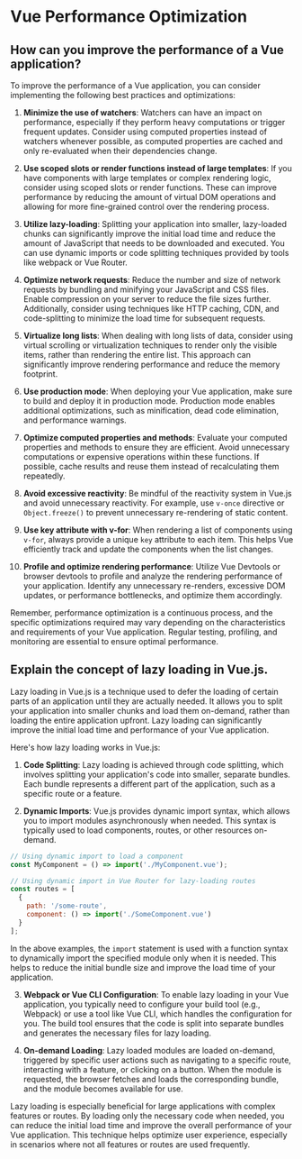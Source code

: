 # Vue Performance Optimization

## How can you improve the performance of a Vue application?
To improve the performance of a Vue application, you can consider implementing the following best practices and optimizations:

1. **Minimize the use of watchers**: Watchers can have an impact on performance, especially if they perform heavy computations or trigger frequent updates. Consider using computed properties instead of watchers whenever possible, as computed properties are cached and only re-evaluated when their dependencies change.

2. **Use scoped slots or render functions instead of large templates**: If you have components with large templates or complex rendering logic, consider using scoped slots or render functions. These can improve performance by reducing the amount of virtual DOM operations and allowing for more fine-grained control over the rendering process.

3. **Utilize lazy-loading**: Splitting your application into smaller, lazy-loaded chunks can significantly improve the initial load time and reduce the amount of JavaScript that needs to be downloaded and executed. You can use dynamic imports or code splitting techniques provided by tools like webpack or Vue Router.

4. **Optimize network requests**: Reduce the number and size of network requests by bundling and minifying your JavaScript and CSS files. Enable compression on your server to reduce the file sizes further. Additionally, consider using techniques like HTTP caching, CDN, and code-splitting to minimize the load time for subsequent requests.

5. **Virtualize long lists**: When dealing with long lists of data, consider using virtual scrolling or virtualization techniques to render only the visible items, rather than rendering the entire list. This approach can significantly improve rendering performance and reduce the memory footprint.

6. **Use production mode**: When deploying your Vue application, make sure to build and deploy it in production mode. Production mode enables additional optimizations, such as minification, dead code elimination, and performance warnings.

7. **Optimize computed properties and methods**: Evaluate your computed properties and methods to ensure they are efficient. Avoid unnecessary computations or expensive operations within these functions. If possible, cache results and reuse them instead of recalculating them repeatedly.

8. **Avoid excessive reactivity**: Be mindful of the reactivity system in Vue.js and avoid unnecessary reactivity. For example, use `v-once` directive or `Object.freeze()` to prevent unnecessary re-rendering of static content.

9. **Use key attribute with v-for**: When rendering a list of components using `v-for`, always provide a unique `key` attribute to each item. This helps Vue efficiently track and update the components when the list changes.

10. **Profile and optimize rendering performance**: Utilize Vue Devtools or browser devtools to profile and analyze the rendering performance of your application. Identify any unnecessary re-renders, excessive DOM updates, or performance bottlenecks, and optimize them accordingly.

Remember, performance optimization is a continuous process, and the specific optimizations required may vary depending on the characteristics and requirements of your Vue application. Regular testing, profiling, and monitoring are essential to ensure optimal performance.

## Explain the concept of lazy loading in Vue.js.
Lazy loading in Vue.js is a technique used to defer the loading of certain parts of an application until they are actually needed. It allows you to split your application into smaller chunks and load them on-demand, rather than loading the entire application upfront. Lazy loading can significantly improve the initial load time and performance of your Vue application.

Here's how lazy loading works in Vue.js:

1. **Code Splitting**: Lazy loading is achieved through code splitting, which involves splitting your application's code into smaller, separate bundles. Each bundle represents a different part of the application, such as a specific route or a feature.

2. **Dynamic Imports**: Vue.js provides dynamic import syntax, which allows you to import modules asynchronously when needed. This syntax is typically used to load components, routes, or other resources on-demand.

```javascript
// Using dynamic import to load a component
const MyComponent = () => import('./MyComponent.vue');

// Using dynamic import in Vue Router for lazy-loading routes
const routes = [
  {
    path: '/some-route',
    component: () => import('./SomeComponent.vue')
  }
];
```

In the above examples, the `import` statement is used with a function syntax to dynamically import the specified module only when it is needed. This helps to reduce the initial bundle size and improve the load time of your application.

3. **Webpack or Vue CLI Configuration**: To enable lazy loading in your Vue application, you typically need to configure your build tool (e.g., Webpack) or use a tool like Vue CLI, which handles the configuration for you. The build tool ensures that the code is split into separate bundles and generates the necessary files for lazy loading.

4. **On-demand Loading**: Lazy loaded modules are loaded on-demand, triggered by specific user actions such as navigating to a specific route, interacting with a feature, or clicking on a button. When the module is requested, the browser fetches and loads the corresponding bundle, and the module becomes available for use.

Lazy loading is especially beneficial for large applications with complex features or routes. By loading only the necessary code when needed, you can reduce the initial load time and improve the overall performance of your Vue application. This technique helps optimize user experience, especially in scenarios where not all features or routes are used frequently.
